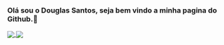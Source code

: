 ### Olá sou o Douglas Santos, seja bem vindo a minha pagina do Github.👋
<a href="https://github.com/douglasprogramaton/github-readme-stats">
  <img align="center" src="https://github-readme-stats.vercel.app/api/pin/?username=douglasprogramaton&repo=github-readme-stats" />
</a>
<a href="https://github.com/douglasprogramaton/convoychat">
  <img align="center" src="https://github-readme-stats.vercel.app/api/pin/?username=douglasprogramaton&repo=convoychat" />
</a>
